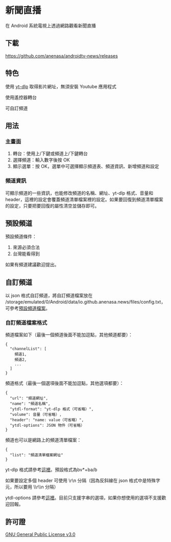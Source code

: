 # 新聞直播

在 Android 系統電視上透過網路觀看新聞直播

## 下載

https://github.com/anenasa/androidtv-news/releases

## 特色

使用 [yt-dlp](https://github.com/yt-dlp/yt-dlp) 取得影片網址，無須安裝 Youtube 應用程式

使用遙控器轉台

可自訂頻道

## 用法

### 主畫面
1. 轉台：使用上/下鍵或頻道上/下鍵轉台
2. 選擇頻道：輸入數字後按 OK
3. 顯示選單：按 OK，選單中可選擇顯示頻道表、頻道資訊、新增頻道和設定

### 頻道資訊

可顯示頻道的一些資訊，也能修改頻道的名稱、網址、yt-dlp 格式、音量和 header，這裡的設定會覆蓋頻道清單檔案裡的設定。如果要回復到頻道清單檔案的設定，只要把要回復的屬性清空並儲存即可。

## 預設頻道

預設頻道條件：
1. 來源必須合法
2. 台灣能看得到

如果有頻道建議歡迎提出。

## 自訂頻道

以 json 格式自訂頻道，將自訂頻道檔案放在 /storage/emulated/0/Android/data/io.github.anenasa.news/files/config.txt，可參考[預設頻道檔案](https://anenasa.github.io/channel/config.txt)。

### 自訂頻道檔案格式

頻道檔案如下（最後一個頻道後面不能加逗點，其他頻道都要）：

    {
      "channelList": [
        頻道1,
        頻道2,
        ...
      ]
    }

頻道格式（最後一個選項後面不能加逗點，其他選項都要）：

    {
      "url": "頻道網址",
      "name": "頻道名稱",
      "ytdl-format": "yt-dlp 格式（可省略）",
      "volume": 音量（可省略）,
      "header": "name: value（可省略）",
      "ytdl-options": JSON 物件（可省略）
    }

頻道也可以是網路上的頻道清單檔案：

    {
      "list": "頻道清單檔案網址"
    }

yt-dlp 格式請參考[這裡](https://github.com/yt-dlp/yt-dlp/blob/master/README.md#format-selection)。預設格式為bv*+ba/b

如果要設定多個 header 可使用 \r\n 分隔（因為反斜線在 json 格式中是特殊字元，所以要用 \\\\r\\\\n 分隔）

ytdl-options 請參考[這裡](https://github.com/yt-dlp/yt-dlp/blob/master/yt_dlp/YoutubeDL.py#L184)。目前只支援字串的選項，如果你想使用的選項不支援歡迎回報。

## 許可證
[GNU General Public License v3.0](https://github.com/anenasa/androidtv-news/blob/main/LICENSE)
